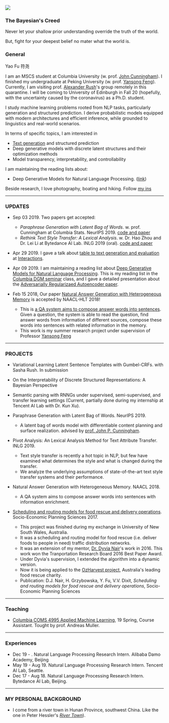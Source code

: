 
![](https://franxyao.github.io/images/ESB.jpg)

### The Bayesian's Creed

Never let your shallow prior understanding override the truth of the world.

But, fight for your deepest belief no mater what the world is. 

### General

Yao Fu 符尧 

I am an MSCS student at Columbia University (w. prof. [John Cunningham](https://stat.columbia.edu/~cunningham/)). 
I finished my undergraduate at Peking University (w. prof. [Yansong Feng](https://sites.google.com/site/ysfeng/home)). 
Currently, I am visiting prof. [Alexander Rush](http://rush-nlp.com/)'s group remotely in this quarantine. 
I will be coming to University of Edinburgh in Fall 20 (hopefully, with the uncertainty caused by the coronavirus) as a Ph.D. student. 

I study machine learning problems rooted from NLP tasks, particularly generation and structured prediction. I derive probabilistic models equipped with modern architectures and efficient inference, while grounded to linguistics and real-world scenarios. 

In terms of specific topics, I am interested in 
* [Text generation](https://github.com/FranxYao/franxyao.github.io/blob/master/blog/yaofu_NLG.pdf) and structured prediction
* Deep generative models with discrete latent structures and their optimization methods
* Model transparency, interpretability, and controllability

I am maintaining the reading lists about:
* Deep Generative Models for Natural Language Processing. ([link](https://github.com/franxyao/Deep-Generative-Models-for-Natural-Language-Processing))

Beside research, I love photography, boating and hiking. Follow [my ins](https://www.instagram.com/franx_yao/)

-----

### UPDATES

* Sep 03 2019. Two papers get accepted:

  * _Paraphrase Generation with Latent Bag of Words_. w. prof. Cunningham at Columbia Stats. NeurIPS 2019. [code and paper](https://github.com/FranxYao/dgm_latent_bow)
  * _Rethink Text Style Transfer: A Lexical Analysis_. w. Dr. Hao Zhou and Dr. Lei Li at Bytedance AI Lab. INLG 2019 (oral). [code and paper](https://github.com/FranxYao/pivot_analysis)

* Apr 29 2019. I gave a talk about [table to text generation and evaluation](https://franxyao.github.io/blog/on_text_generation_evaluation) at [Interactions](https://www.interactions.com/). 

* Apr 09 2019. I am maintaining a reading list about [Deep Generative Models for Natural Language Processing](https://github.com/franxyao/Deep-Generative-Models-for-Natural-Language-Processing). This is my reading list in the [Columbia DGM seminar](http://stat.columbia.edu/~cunningham/teaching/GR8201/) class, and I gave a detailed presentation about the [Adversarially Regularizaed Autoencoder paper](https://franxyao.github.io/blog/annotated_arae.pdf). 

* Feb 15 2018, Our paper [Natural Answer Generation with Heterogeneous Memory](https://franxyao.github.io/NaturalAnswerGeneration.pdf) is accepted by NAACL-HLT 2018!  

  * This is [a QA system aims to compose answer words into sentences](https://franxyao.github.io/NaturalAnswer.html). Given a question, the system is able to read the question, find answer words from information of different sources, compose these words into sentences with related information in the memory.
  * This work is my summer research project under supervision of Professor [Yansong Feng](https://sites.google.com/site/ysfeng/home)

-----

### PROJECTS
* Variational Learning Latent Sentence Templates with Gumbel-CRFs. with Sasha Rush. In submission 

* On the Interpretability of Discrete Structured Representations: A Bayesian Perspective

* Semantic parsing with RNNGs under supervised, semi-supervised, and transfer learning settings (Current, partially done during my internship at Tencent AI Lab with Dr. Kun Xu). 

* Paraphrase Generation with Latent Bag of Words. NeurIPS 2019. 

  * A latent bag of words model with differentiable content planning and surface realization. advised by [prof. John P. Cunningham](https://stat.columbia.edu/~cunningham/).  

* Pivot Analysis: An Lexical Analysis Method for Text Attribute Transfer. INLG 2019.

  * Text style transfer is recently a hot topic in NLP, but few have examined what determines the style and what is changed during the transfer.
  * We analyze the underlying assumptions of state-of-the-art text style transfer systems and their performance. 
  
* Natural Answer Generation with Heterogeneous Memory. NAACL 2018.

  * A QA system aims to compose answer words into sentences with information enrichment. 

* [Scheduling and routing models for food rescue and delivery operations](https://github.com/franxyao/Multi-Vehicle-Multi-Peroid-Dynamic-Tabu-Search/tree/master). Socio-Economic Planning Sciences 2017. 

  * This project was finished during my exchange in University of New South Wales, Australia. 
  * It was a scheduling and routing model for food rescue (i.e. deliver foods to people in need) traffic distribution networks. 
  * It was an extension of my mentor, [Dr. Dyvia Nair](http://www.rciti.unsw.edu.au/staff/divya-nair)'s work in 2016. This work won the Tranportation Research Board 2016 Best Paper Award. 
  * Under Dyvia's supervision, I extended the algorithm into a dynamic version. 
  * Now it is being applied to the [OzHarvest project](http://www.ozharvest.org/), Australia's leading food rescue charity. 
  * Publication: D.J. Nair, H. Grzybowska, Y. Fu, V.V. Dixit, _Scheduling and routing models for food rescue and delivery operations_, Socio-Economic Planning Sciences
  
-----

### Teaching 

* [Columbia COMS 4995 Applied Machine Learning](http://www.cs.columbia.edu/~amueller/comsw4995s19/), 19 Spring, Course Assistant. Tought by prof. Andreas Muller. 


-----

### Experiences

* Dec 19 - . Natural Language Processing Research Intern. Alibaba Damo Academy, Beijing
* May 19 - Aug 19.  Natural Language Processing Research Intern. Tencent AI Lab, Seattle.
* Dec 17 - Aug 18. Natural Language Processing Research Intern. Bytedance AI Lab, Beijing. 

-----

### MY PERSONAL BACKGROUND

* I come from a river town in Hunan Province, southwest China. Like the one in Peter Hessler's [_River Town_](http://www.goodreads.com/book/show/94053.River_Town)). 





